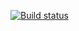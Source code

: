 [![Build status](https://ci.appveyor.com/api/projects/status/h52pdj4w0bu22ri8?svg=true)](https://ci.appveyor.com/project/rojas93/automationcashbackhacker)